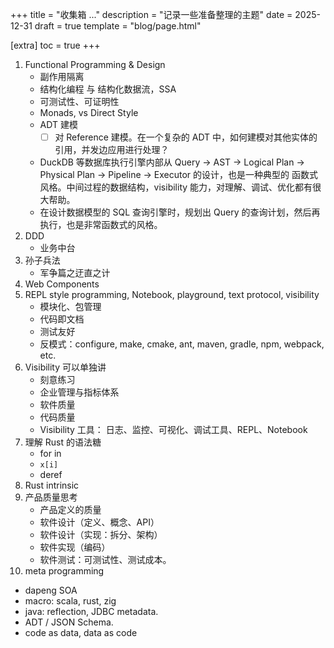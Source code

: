 +++
title = "收集箱 ..."
description = "记录一些准备整理的主题"
date = 2025-12-31 
draft = true
template = "blog/page.html"

[extra]
toc = true
+++

1. Functional Programming & Design
   - 副作用隔离
   - 结构化编程 与 结构化数据流，SSA
   - 可测试性、可证明性
   - Monads, vs Direct Style
   - ADT 建模 
     - [ ] 对 Reference 建模。在一个复杂的 ADT 中，如何建模对其他实体的引用，并发边应用进行处理？ 
   - DuckDB 等数据库执行引擎内部从 Query -> AST -> Logical Plan -> Physical Plan -> Pipeline -> Executor 的设计，也是一种典型的
     函数式风格。中间过程的数据结构，visibility 能力，对理解、调试、优化都有很大帮助。
   - 在设计数据模型的 SQL 查询引擎时，规划出 Query 的查询计划，然后再执行，也是非常函数式的风格。
2. DDD
   - 业务中台
3. 孙子兵法
   - 军争篇之迂直之计
4. Web Components
5. REPL style programming, Notebook, playground, text protocol, visibility
   - 模块化、包管理
   - 代码即文档
   - 测试友好
   - 反模式：configure, make, cmake, ant, maven, gradle, npm, webpack, etc.
6. Visibility 可以单独讲
   - 刻意练习
   - 企业管理与指标体系
   - 软件质量
   - 代码质量
   - Visibility 工具： 日志、监控、可视化、调试工具、REPL、Notebook
7. 理解 Rust 的语法糖
   - for in 
   - `x[i]`
   - deref
8. Rust intrinsic
9. 产品质量思考
   - 产品定义的质量
   - 软件设计（定义、概念、API）
   - 软件设计（实现：拆分、架构）
   - 软件实现（编码）
   - 软件测试：可测试性、测试成本。
10. meta programming
   - dapeng SOA
   - macro: scala, rust, zig
   - java: reflection, JDBC metadata.
   - ADT / JSON Schema.
   - code as data, data as code